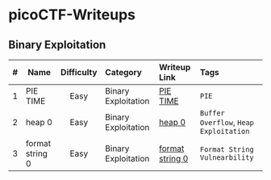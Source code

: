 # picoCTF-Writeups

## Binary Exploitation

|   # | Name            | Difficulty | Category            | Writeup Link                                                             | Tags                                   |
| --: | --------------- | :--------: | :------------------ | :----------------------------------------------------------------------- | :------------------------------------- |
|   1 | PIE TIME        |    Easy    | Binary Exploitation | [PIE TIME](./Binary%20Exploitation/PIE%20TIME/README.md)                 | `PIE`                                  |
|   2 | heap 0          |    Easy    | Binary Exploitation | [heap 0](./Binary%20Exploitation/heap%200/README.md)                     | `Buffer Overflow`, `Heap Exploitation` |
|   3 | format string 0 |    Easy    | Binary Exploitation | [format string 0](./Binary%20Exploitation/format%20string%200/README.md) | `Format String Vulnearbility`          |

